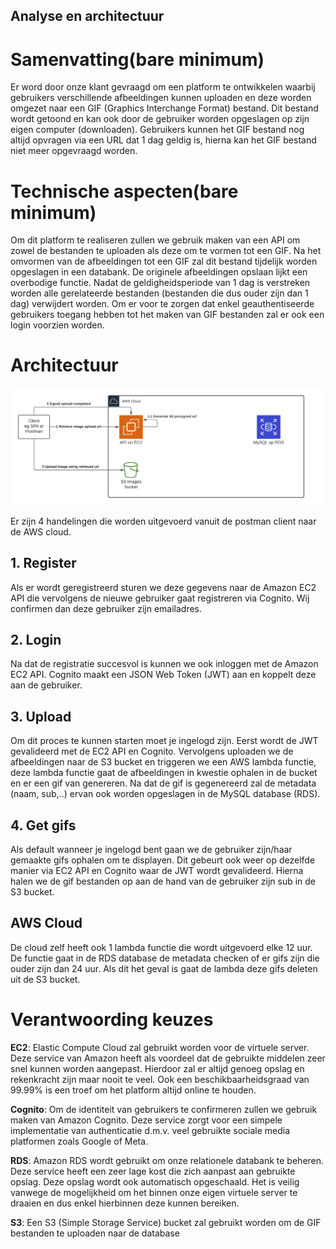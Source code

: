 ## Analyse en architectuur
# Samenvatting(bare minimum)

Er word door onze klant gevraagd om een platform te ontwikkelen waarbij gebruikers verschillende afbeeldingen kunnen uploaden en deze worden omgezet naar een GIF (Graphics Interchange Format) bestand. Dit bestand wordt getoond en kan ook door de gebruiker worden opgeslagen op zijn eigen computer (downloaden).  Gebruikers kunnen het GIF bestand nog altijd opvragen via een URL dat 1 dag geldig is, hierna kan het GIF bestand niet meer opgevraagd worden.

# Technische aspecten(bare minimum)

Om dit platform te realiseren zullen we gebruik maken van een API om zowel de bestanden te uploaden als deze om te vormen tot een GIF. Na het omvormen van de afbeeldingen tot een GIF zal dit bestand tijdelijk worden opgeslagen in een databank. De originele afbeeldingen opslaan lijkt een overbodige functie.
Nadat de geldigheidsperiode van 1 dag is verstreken worden alle gerelateerde bestanden (bestanden die dus ouder zijn dan 1 dag) verwijdert worden.
Om er voor te zorgen dat enkel geauthentiseerde gebruikers toegang hebben tot het maken van GIF bestanden zal er ook een login voorzien worden.



# Architectuur

![ddddd!](images/ICT-archi-flow-diagram.png)

Er zijn 4 handelingen die worden uitgevoerd vanuit de postman client naar de AWS cloud.

## 1. Register
Als er wordt geregistreerd sturen we deze gegevens naar de Amazon EC2 API die vervolgens de nieuwe gebruiker gaat registreren via Cognito. Wij confirmen dan deze gebruiker zijn emailadres. 

## 2. Login
Na dat de registratie succesvol is kunnen we ook inloggen met de Amazon EC2 API. Cognito maakt een JSON Web Token (JWT) aan en koppelt deze aan de gebruiker.

## 3. Upload
Om dit proces te kunnen starten moet je ingelogd zijn. Eerst wordt de JWT gevalideerd met de EC2 API en Cognito. Vervolgens uploaden we de afbeeldingen naar de S3 bucket en triggeren we een AWS lambda functie,
deze lambda functie gaat de afbeeldingen in kwestie ophalen in de bucket en er een gif van genereren. Na dat de gif is gegenereerd zal de metadata (naam, sub,..) ervan ook worden opgeslagen in de MySQL database (RDS).

## 4. Get gifs
Als default wanneer je ingelogd bent gaan we de gebruiker zijn/haar gemaakte gifs ophalen om te displayen. Dit gebeurt ook weer op dezelfde manier via EC2 API en Cognito waar de JWT wordt gevalideerd. Hierna halen we de gif bestanden op aan de hand van de gebruiker zijn sub in de S3 bucket.

## AWS Cloud
De cloud zelf heeft ook 1 lambda functie die wordt uitgevoerd elke 12 uur. De functie gaat in de RDS database de metadata checken of er gifs zijn die ouder zijn dan 24 uur. Als dit het geval is gaat de lambda deze gifs deleten uit de S3 bucket.

# Verantwoording keuzes
**EC2**: Elastic Compute Cloud zal gebruikt worden voor de virtuele server. Deze service van Amazon heeft als voordeel dat de gebruikte middelen zeer snel kunnen worden aangepast. Hierdoor zal er altijd genoeg opslag en rekenkracht zijn maar nooit te veel. Ook een beschikbaarheidsgraad van 99.99% is een troef om het platform altijd online te houden.

**Cognito**: Om de identiteit van gebruikers te confirmeren zullen we gebruik maken van Amazon Cognito. Deze service zorgt voor een simpele implementatie van authenticatie d.m.v. veel gebruikte sociale media platformen zoals Google of Meta.  

**RDS**: Amazon RDS wordt gebruikt om onze relationele databank te beheren. Deze service heeft een zeer lage kost die zich aanpast aan gebruikte opslag. Deze opslag wordt ook automatisch opgeschaald. Het is veilig vanwege de mogelijkheid om het binnen onze eigen virtuele server te draaien en dus enkel hierbinnen deze kunnen bereiken.

**S3**: Een S3 (Simple Storage Service) bucket zal gebruikt worden om de GIF bestanden te uploaden naar de database

